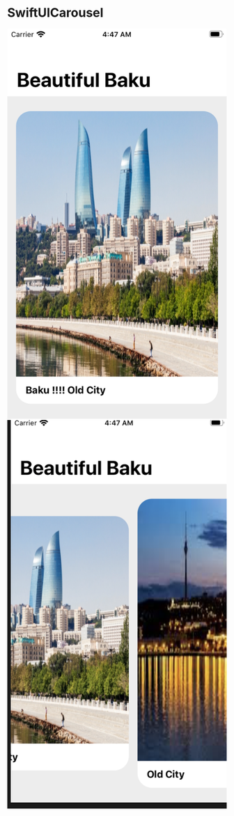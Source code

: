 # SwiftUICarousel
![](https://github.com/IsmayilOfficial/SwiftUICarousel/blob/master/p1.png)
![](https://github.com/IsmayilOfficial/SwiftUICarousel/blob/master/p2.png)
